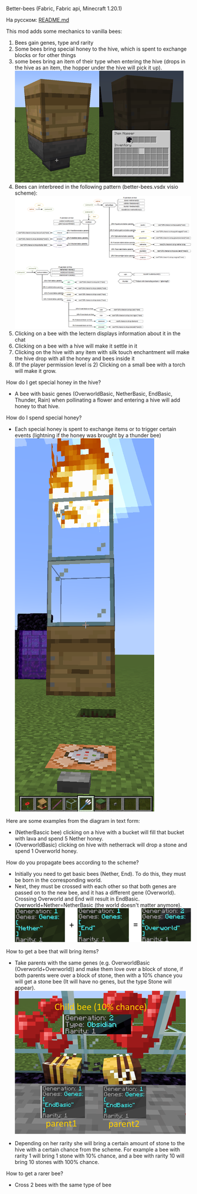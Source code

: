 Better-bees (Fabric, Fabric api, Minecraft 1.20.1)

На русском: [README.md](https://github.com/Alexresh/better-bee/blob/master/README_RU.md)

This mod adds some mechanics to vanilla bees:
1. Bees gain genes, type and rarity
2. Some bees bring special honey to the hive, which is spent to exchange blocks or for other things
3. some bees bring an item of their type when entering the hive (drops in the hive as an item, the hopper under the hive will pick it up).
   ![Drop example](https://github.com/Alexresh/better-bee/blob/master/images/example2.png?raw=true)
4. Bees can interbreed in the following pattern (better-bees.vsdx visio scheme):
   ![Dropping and crossbreeding scheme](https://github.com/Alexresh/better-bee/blob/master/images/scheme.png?raw=true)
5. Clicking on a bee with the lectern displays information about it in the chat
6. Clicking on a bee with a hive will make it settle in it
7. Clicking on the hive with any item with silk touch enchantment will make the hive drop with all the honey and bees inside it
8. (If the player permission level is 2) Clicking on a small bee with a torch will make it grow.

How do I get special honey in the hive? 
- A bee with basic genes (OverworldBasic, NetherBasic, EndBasic, Thunder, Rain) when pollinating a flower and entering a hive will add honey to that hive.

How do I spend special honey? 
- Each special honey is spent to exchange items or to trigger certain events (lightning if the honey was brought by a thunder bee)
  ![Example of a lightning call](https://github.com/Alexresh/better-bee/blob/master/images/example4.png?raw=true)

Here are some examples from the diagram in text form: 
- (NetherBascic bee) clicking on a hive with a bucket will fill that bucket with lava and spend 5 Nether honey.
- (OverworldBasic) clicking on  hive with netherrack will drop a stone and spend 1 Overworld honey.

How do you propagate bees according to the scheme?
- Initially you need to get basic bees (Nether, End). To do this, they must be born in the corresponding world.
- Next, they must be crossed with each other so that both genes are passed on to the new bee, and it has a different gene (Overworld). Crossing Overworld and End will result in EndBasic. Overworld+Nether=NetherBasic (the world doesn't matter anymore).
  ![How to get an Overworld bee](https://github.com/Alexresh/better-bee/blob/master/images/example.png?raw=true)

How to get a bee that will bring items?
- Take parents with the same genes (e.g. OverworldBasic (Overworld+Overworld)) and make them love over a block of stone, if both parents were over a block of stone, then with a 10% chance you will get a stone bee (It will have no genes, but the type Stone will appear).
  ![Example of obtaining an obsidian bee](https://github.com/Alexresh/better-bee/blob/master/images/example3.png?raw=true)

- Depending on her rarity she will bring a certain amount of stone to the hive with a certain chance from the scheme.
For example a bee with rarity 1 will bring 1 stone with 10% chance, and a bee with rarity 10 will bring 10 stones with 100% chance. 

How to get a rarer bee?
- Cross 2 bees with the same type of bee
